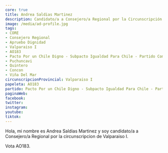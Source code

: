 ```yaml
---
core: true
title: Andrea Saldias Martinez
description: Candidato/a a Consejero/a Regional por la Circunscripción de Valparaiso I
image: /media/ad-profile.jpg
tags:
- CORE
- Consejero Regional
- Apruebo Dignidad
- Valparaiso I
- AO183
- Pacto Por un Chile Digno - Subpacto Igualdad Para Chile - Partido Comunista De Chile
- Puchuncavi
- Quintero
- Concon
- Viña Del Mar
circunscripcionProvincial: Valparaiso I
papeleta: AO183
partido: Pacto Por un Chile Digno - Subpacto Igualdad Para Chile - Partido Comunista De Chile
paginaWeb:
facebook:
twitter:
instagram:
youtube:
tiktok:
---
```

Hola, mi nombre es Andrea Saldias Martinez y soy candidato/a a Consejero/a Regional por la circunscripcion de Valparaiso I.

Vota AO183.